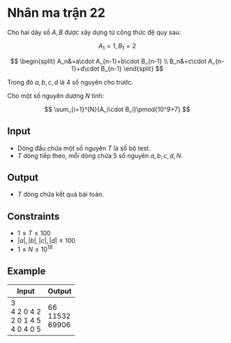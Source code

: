 # Nhân ma trận 22

Cho hai dãy số $A, B$ được xây dựng từ công thức đệ quy sau:

$$
A_1=1, B_1=2
$$

$$
\begin{split}
   A_n&=a\cdot A_{n-1}+b\cdot B_{n-1} \\
   B_n&=c\cdot A_{n-1}+d\cdot B_{n-1}
\end{split}
$$

Trong đó $a,b,c,d$ là $4$ số nguyên cho trước.

Cho một số nguyên dương $N$ tính:

$$
\sum_{i=1}^{N}{A_i\cdot B_i}\pmod{10^9+7}
$$

## Input

- Dòng đầu chứa một số nguyên $T$ là số bộ test.
- $T$ dòng tiếp theo, mỗi dòng chứa $5$ số nguyên $a, b, c, d, N$.

## Output

- $T$ dòng chứa kết quả bài toán.

## Constraints

- $1\le T\le 100$
- $|a|,|b|,|c|,|d|\le 100$
- $1\le N\le 10^{18}$

## Example

|Input|Output|
|-|-|
|3<br>4 2 0 4 2<br>2 0 1 4 5<br>4 0 4 0 5|66<br>11532<br>69906|
